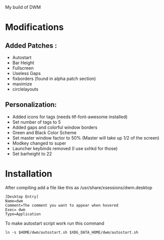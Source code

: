 My build of DWM


# Modifications
## Added Patches :
- Autostart
- Bar Height
- Fullscreen
- Useless Gaps
- fixborders (found in alpha patch section)
- maximize
- circlelayouts

## Personalization:
- Added icons for tags (needs ttf-font-awesome installed)
- Set number of tags to 5
- Added gaps and colorful window borders
- Green and Black Color Scheme
- Set master window factor to 50% (Master will take up 1/2 of the screen)
- Modkey changed to super
- Launcher keybinds removed (I use sxhkd for those)
- Set barheight to 22
# Installation

After compiling add a file like this as /usr/share/xsessions/dwm.desktop

```
[Desktop Entry]
Name=dwm
Comment=The comment you want to appear when hovered
Exec= dwm
Type=Application
```

To make autostart script work run this command
```
ln -s $HOME/dwm/autostart.sh $XDG_DATA_HOME/dwm/autostart.sh 
```

